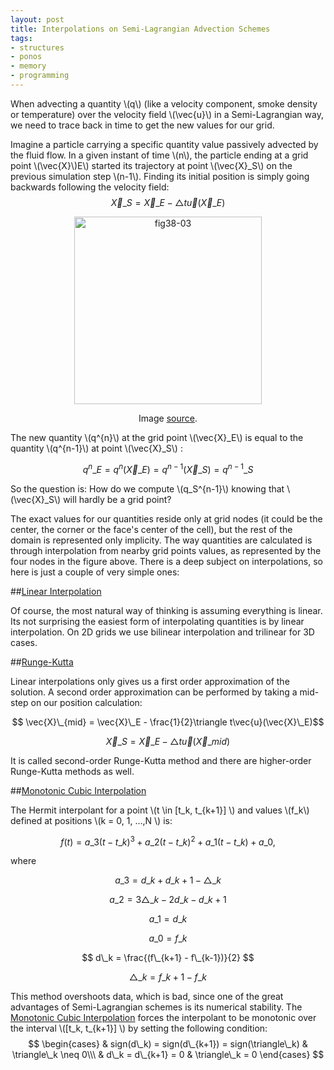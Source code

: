```yaml
---
layout: post
title: Interpolations on Semi-Lagrangian Advection Schemes
tags:
- structures
- ponos
- memory
- programming
---
```


When advecting a quantity \\(q\\) (like a velocity component, smoke density or temperature) over the velocity field \\(\vec{u}\\) in a Semi-Lagrangian way, we need to trace back in time to get the new values for our grid.

Imagine a particle carrying a specific quantity value passively advected by the fluid flow. In a given instant of time \\(n\\), the particle ending at a grid point
\\(\vec{X}\\\)E\\) started its trajectory at point \\(\vec{X}\_S\\) on the previous simulation step \\(n-1\\). Finding its initial position is simply going backwards following the velocity field:
$$ \vec{X}\_S = \vec{X}\_E - \triangle t\vec{u}(\vec{X}\_E) $$

<center><a href="https://filipecn.files.wordpress.com/2015/08/fig38-03.jpg"><img class="alignnone size-medium wp-image-171" src="https://filipecn.files.wordpress.com/2015/08/fig38-03.jpg?w=300" alt="fig38-03" width="300" height="300" /></a></center>
<p style="text-align: center;">Image <a href="http://http.developer.nvidia.com/GPUGems/gpugems_ch38.html">source</a>.</p>

The new quantity \\(q^{n}\\) at the grid point \\(\vec{X}\_E\\) is equal to the quantity \\(q^{n-1}\\) at point \\(\vec{X}\_S\\) :

$$q^n\_E = q^n(\vec{X}\_E) = q^{n-1}(\vec{X}\_S) = q^{n-1}\_S$$

So the question is: How do we compute \\(q\_S^{n-1}\\) knowing that \\(\vec{X}\_S\\) will hardly be a grid point?

The exact values for our quantities reside only at grid nodes (it could be the center, the corner or the face's center of the cell), but the rest of the domain is represented only implicity. The way quantities are calculated is through interpolation from nearby grid points values, as represented by the four nodes in the figure above. There is a deep subject on interpolations, so here is just a couple of very simple ones:


##[Linear Interpolation](https://en.wikipedia.org/wiki/Linear_interpolation)

Of course, the most natural way of thinking is assuming everything is linear. Its not surprising the easiest form of interpolating quantities is by linear interpolation. On 2D grids we use bilinear interpolation and trilinear for 3D cases.

##[Runge-Kutta](https://en.wikipedia.org/wiki/Runge%E2%80%93Kutta_methods)

Linear interpolations only gives us a first order approximation of the solution. A second order approximation can be performed by taking a mid-step on our position calculation:

$$ \vec{X}\_{mid} = \vec{X}\_E - \frac{1}{2}\triangle t\vec{u}(\vec{X}\_E)$$

$$ \vec{X}\_S = \vec{X}\_E - \triangle t\vec{u}(\vec{X}\_{mid})$$

It is called second-order Runge-Kutta method and there are higher-order Runge-Kutta methods as well.

##[Monotonic Cubic Interpolation](http://physbam.stanford.edu/~fedkiw/papers/stanford2001-01.pdf)

The Hermit interpolant for a point \\(t \in [t\_k, t\_{k+1}] \\) and values \\(f\_k\\) defined at positions \\(k = 0, 1, ...,N \\) is:

$$ f(t) = a\_3(t - t\_k)^3 + a\_2(t - t\_k)^2 + a\_1(t - t\_k) + a\_0,$$

where

$$ a\_3 = d\_k + d\_{k+1} - \triangle\_k$$

$$ a\_2 = 3\triangle\_k - 2d\_k - d\_{k+1}$$

$$ a\_1 = d\_k$$

$$ a\_0 = f\_k$$

$$ d\_k = \frac{(f\_{k+1} - f\_{k-1})}{2} $$

$$ \triangle\_k = f\_{k+1} - f\_k$$

This method overshoots data, which is bad, since one of the great advantages of Semi-Lagrangian schemes is its numerical stability. The [Monotonic Cubic Interpolation](http://physbam.stanford.edu/~fedkiw/papers/stanford2001-01.pdf) forces the interpolant to be monotonic over the interval \\([t\_k, t\_{k+1}] \\) by setting the following condition:
$$
\begin{cases}
 & sign(d\_k) = sign(d\_{k+1}) = sign(\triangle\_k) & \triangle\_k \neq 0\\\
 & d\_k = d\_{k+1} = 0 & \triangle\_k = 0
\end{cases}
$$

